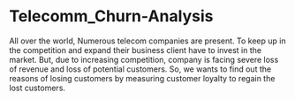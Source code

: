 # Telecomm_Churn-Analysis
All over the world, Numerous telecom companies are present. To keep up in
the competition and expand their business client have to invest in the market.
But, due to increasing competition, company is facing severe loss of revenue
and loss of potential customers. So, we wants to find out the reasons of
losing customers by measuring customer loyalty to regain the lost customers.


